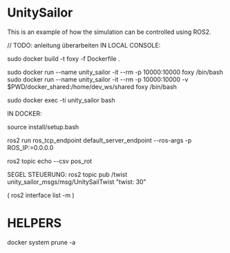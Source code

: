 # UnitySailor

This is an example of how the simulation can be controlled using ROS2. 


// TODO: anleitung überarbeiten
IN LOCAL CONSOLE:

sudo docker build -t foxy -f Dockerfile .

sudo docker run --name unity_sailor -it --rm -p 10000:10000 foxy /bin/bash
sudo docker run --name unity_sailor -it --rm -p 10000:10000 -v $PWD/docker_shared:/home/dev_ws/shared foxy /bin/bash

sudo docker exec -ti unity_sailor bash

IN DOCKER:

source install/setup.bash

ros2 run ros_tcp_endpoint default_server_endpoint --ros-args -p ROS_IP:=0.0.0.0

ros2 topic echo --csv pos_rot

SEGEL STEUERUNG:
ros2 topic pub /twist unity_sailor_msgs/msg/UnitySailTwist "twist: 30"


( ros2 interface list -m )

# HELPERS
docker system prune -a
